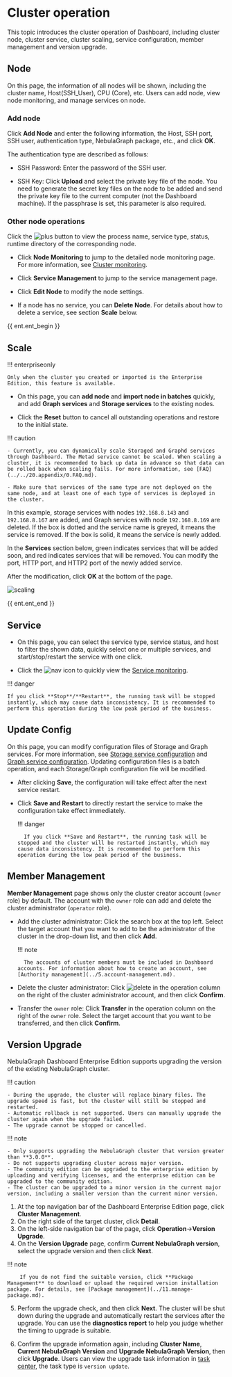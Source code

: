 # Cluster operation

This topic introduces the cluster operation of Dashboard, including cluster node, cluster service, cluster scaling, service configuration, member management and version upgrade.

## Node

On this page, the information of all nodes will be shown, including the cluster name, Host(SSH_User), CPU (Core), etc. Users can add node, view node monitoring, and manage services on node.

### Add node

Click **Add Node** and enter the following information, the Host, SSH port, SSH user, authentication type, NebulaGraph package, etc., and click **OK**.

The authentication type are described as follows:

- SSH Password: Enter the password of the SSH user.

- SSH Key: Click **Upload** and select the private key file of the node. You need to generate the secret key files on the node to be added and send the private key file to the current computer (not the Dashboard machine). If the passphrase is set, this parameter is also required.

### Other node operations

Click the ![plus](https://docs-cdn.nebula-graph.com.cn/figures/Plus.png) button to view the process name, service type, status, runtime directory of the corresponding node.

- Click **Node Monitoring** to jump to the detailed node monitoring page. For more information, see [Cluster monitoring](../4.cluster-operator/2.monitor.md).

- Click **Service Management** to jump to the service management page.

- Click **Edit Node** to modify the node settings.
  
- If a node has no service, you can **Delete Node**. For details about how to delete a service, see section **Scale** below.

{{ ent.ent_begin }}    

## Scale

!!! enterpriseonly 

    Only when the cluster you created or imported is the Enterprise Edition, this feature is available.

- On this page, you can **add node** and **import node in batches** quickly, and add **Graph services** and **Storage services** to the existing nodes.

- Click the **Reset** button to cancel all outstanding operations and restore to the initial state.

!!! caution

    - Currently, you can dynamically scale Storaged and Graphd services through Dashboard. The Metad service cannot be scaled. When scaling a cluster, it is recommended to back up data in advance so that data can be rolled back when scaling fails. For more information, see [FAQ](../../20.appendix/0.FAQ.md).

    - Make sure that services of the same type are not deployed on the same node, and at least one of each type of services is deployed in the cluster.

In this example, storage services with nodes `192.168.8.143` and `192.168.8.167` are added, and Graph services with node `192.168.8.169` are deleted. If the box is dotted and the service name is greyed, it means the service is removed. If the box is solid, it means the service is newly added.

In the **Services** section below, green indicates services that will be added soon, and red indicates services that will be removed. You can modify the port, HTTP port, and HTTP2 port of the newly added service.

After the modification, click **OK** at the bottom of the page.

![scaling](https://docs-cdn.nebula-graph.com.cn/figures/scaling-ds-2022_4-14_en.png)

{{ ent.ent_end }}

## Service

- On this page, you can select the service type, service status, and host to filter the shown data, quickly select one or multiple services, and start/stop/restart the service with one click.

- Click the ![nav](https://docs-cdn.nebula-graph.com.cn/figures/nav-dashboard.png) icon to quickly view the [Service monitoring](../4.cluster-operator/2.monitor.md).

!!! danger

    If you click **Stop**/**Restart**, the running task will be stopped instantly, which may cause data inconsistency. It is recommended to perform this operation during the low peak period of the business.

## Update Config

On this page, you can modify configuration files of Storage and Graph services. For more information, see [Storage service configuration](../../5.configurations-and-logs/1.configurations/4.storage-config.md) and [Graph service configuration](../../5.configurations-and-logs/1.configurations/3.graph-config.md). Updating configuration files is a batch operation, and each Storage/Graph configuration file will be modified.

- After clicking **Save**, the configuration will take effect after the next service restart.

- Click **Save and Restart** to directly restart the service to make the configuration take effect immediately.

  !!! danger

        If you click **Save and Restart**, the running task will be stopped and the cluster will be restarted instantly, which may cause data inconsistency. It is recommended to perform this operation during the low peak period of the business.

## Member Management

**Member Management** page shows only the cluster creator account (`owner` role) by default. The account with the `owner` role can add and delete the cluster administrator (`operator` role).

- Add the cluster administrator: Click the search box at the top left. Select the target account that you want to add to be the administrator of the cluster in the drop-down list, and then click **Add**.

  !!! note

        The accounts of cluster members must be included in Dashboard accounts. For information about how to create an account, see [Authority management](../5.account-management.md).

- Delete the cluster administrator: Click ![delete](https://docs-cdn.nebula-graph.com.cn/figures/alert_delete.png) in the operation column on the right of the cluster administrator account, and then click **Confirm**.

- Transfer the `owner` role: Click **Transfer** in the operation column on the right of the `owner` role. Select the target account that you want to be transferred, and then click **Confirm**.

## Version Upgrade

NebulaGraph Dashboard Enterprise Edition supports upgrading the version of the existing NebulaGraph cluster.

!!! caution

    - During the upgrade, the cluster will replace binary files. The upgrade speed is fast, but the cluster will still be stopped and restarted.
    - Automatic rollback is not supported. Users can manually upgrade the cluster again when the upgrade failed.
    - The upgrade cannot be stopped or cancelled.

!!! note

    - Only supports upgrading the NebulaGraph cluster that version greater than **3.0.0**.
    - Do not supports upgrading cluster across major version.
    - The community edition can be upgraded to the enterprise edition by uploading and verifying licenses, and the enterprise edition can be upgraded to the community edition.
    - The cluster can be upgraded to a minor version in the current major version, including a smaller version than the current minor version.

1. At the top navigation bar of the Dashboard Enterprise Edition page, click **Cluster Management**.
2. On the right side of the target cluster, click **Detail**.
3. On the left-side navigation bar of the page, click **Operation**->**Version Upgrade**.
4. On the **Version Upgrade** page, confirm **Current NebulaGraph version**, select the upgrade version and then click **Next**.

  !!! note

        If you do not find the suitable version, click **Package Management** to download or upload the required version installation package. For details, see [Package management](../11.manage-package.md).

5. Perform the upgrade check, and then click **Next**.
   The cluster will be shut down during the upgrade and automatically restart the services after the upgrade. You can use the **diagnostics report** to help you judge whether the timing to upgrade is suitable.

6. Confirm the upgrade information again, including **Cluster Name**, **Current NebulaGraph Version** and **Upgrade NebulaGraph Version**, then click **Upgrade**.
   Users can view the upgrade task information in [task center](../10.tasks.md), the task type is `version update`.
